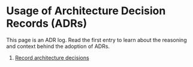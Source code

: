 # Usage of Architecture Decision Records (ADRs)

This page is an ADR log. Read the first entry to learn about the reasoning and context behind the adoption of ADRs. 

1. [Record architecture decisions](0001-record-architecture-decisions.md)
